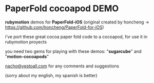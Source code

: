 # PaperFold cocoapod DEMO

**rubymotion** demos for **PaperFold-iOS** (original created by honcheng -> https://github.com/honcheng/PaperFold-for-iOS)

i've port these great cocoa paper fold code to a cocoapod, for use it in rubymotion proyects

you need two gems for playing with these demos: "**sugarcube**" and "**motion-cocoapods**"

nacho@yestoall.com for any comments and suggestions

(sorry about my english, my spanish is better)